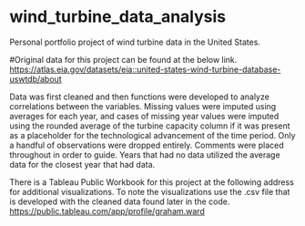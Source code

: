 # wind_turbine_data_analysis
Personal portfolio project of wind turbine data in the United States.

#Original data for this project can be found at the below link.
https://atlas.eia.gov/datasets/eia::united-states-wind-turbine-database-uswtdb/about

Data was first cleaned and then functions were developed to analyze correlations between the variables.
Missing values were imputed using averages for each year, and cases of missing year values were imputed using the rounded average of the turbine capacity column if it was present as a placeholder for the technological advancement of the time period. Only a handful of observations were dropped entirely. Comments were placed throughout in order to guide. Years that had no data utilized the average data for the closest year that had data.

There is a Tableau Public Workbook for this project at the following address for additional visualizations. To note the visualizations use the .csv file that is developed with the cleaned data found later in the code.
https://public.tableau.com/app/profile/graham.ward

